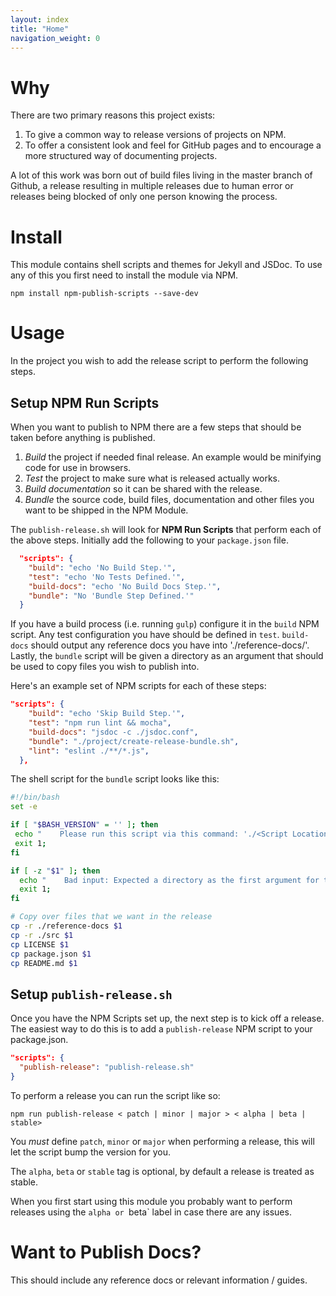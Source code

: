 ```yaml
---
layout: index
title: "Home"
navigation_weight: 0
---
```


# Why

There are two primary reasons this project exists:

1. To give a common way to release versions of projects on NPM.
1. To offer a consistent look and feel for GitHub pages and to encourage
a more structured way of documenting projects.

A lot of this work was born out of build files living in the master branch
of Github, a release resulting in multiple releases due to human error or
releases being blocked of only one person knowing the process.

# Install

This module contains shell scripts and themes for Jekyll and JSDoc. To use
any of this you first need to install the module via NPM.

    npm install npm-publish-scripts --save-dev

# Usage

In the project you wish to add the release script to perform the following
steps.

## Setup NPM Run Scripts

When you want to publish to NPM there are a few steps that should be taken
before anything is published.

1. *Build* the project if needed final release. An example would be minifying
   code for use in browsers.
1. *Test* the project to make sure what is released actually works.
1. *Build documentation* so it can be shared with the release.
1. *Bundle* the source code, build files, documentation and other files
   you want to be shipped in the NPM Module.

The `publish-release.sh` will look for **NPM Run Scripts** that perform each
of the above steps. Initially add the following to your `package.json` file.

```json
  "scripts": {
    "build": "echo 'No Build Step.'",
    "test": "echo 'No Tests Defined.'",
    "build-docs": "echo 'No Build Docs Step.'",
    "bundle": "No 'Bundle Step Defined.'"
  }
```

If you have a build process (i.e. running `gulp`) configure it in the `build`
NPM script. Any test configuration you have should be defined in `test`.
`build-docs` should output any reference docs you have into './reference-docs/'.
Lastly, the `bundle` script will be given a directory as an argument that should
be used to copy files you wish to publish into.

Here's an example set of NPM scripts for each of these steps:

```json
"scripts": {
    "build": "echo 'Skip Build Step.'",
    "test": "npm run lint && mocha",
    "build-docs": "jsdoc -c ./jsdoc.conf",
    "bundle": "./project/create-release-bundle.sh",
    "lint": "eslint ./**/*.js",
  },
```

The shell script for the `bundle` script looks like this:

```bash
#!/bin/bash
set -e

if [ "$BASH_VERSION" = '' ]; then
 echo "    Please run this script via this command: './<Script Location>/<Script Name>.sh'"
 exit 1;
fi

if [ -z "$1" ]; then
  echo "    Bad input: Expected a directory as the first argument for the path to put the final bundle files into (i.e. ./tagged-release)";
  exit 1;
fi

# Copy over files that we want in the release
cp -r ./reference-docs $1
cp -r ./src $1
cp LICENSE $1
cp package.json $1
cp README.md $1
```

## Setup `publish-release.sh`

Once you have the NPM Scripts set up, the next step is to kick off a release.
The easiest way to do this is to add a `publish-release` NPM script to your
package.json.

```json
"scripts": {
  "publish-release": "publish-release.sh"
}
```

To perform a release you can run the script like so:

    npm run publish-release < patch | minor | major > < alpha | beta | stable>

You *must* define `patch`, `minor` or `major` when performing a release, this
will let the script bump the version for you.

The `alpha`, `beta` or `stable` tag is optional, by default a release is
treated as stable.

When you first start using this module you probably want to perform releases
using the `alpha or `beta` label in case there are any issues.

# Want to Publish Docs?

This should include any reference docs or relevant information / guides.
